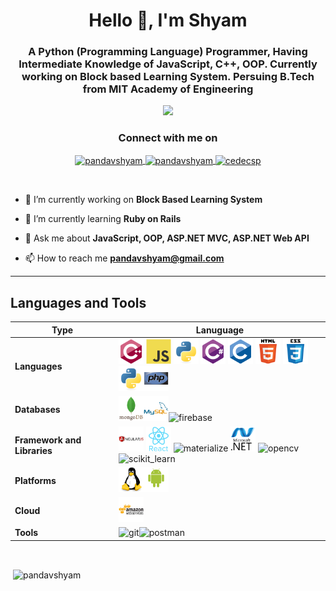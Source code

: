 <h1 align="center">Hello 👋, I'm Shyam</h1>

<h3 align="center">A Python (Programming Language) Programmer, Having Intermediate Knowledge of JavaScript, C++, OOP. Currently working on Block based Learning System. Persuing B.Tech from MIT Academy of Engineering</h3>

<p align='center'>
  <a href="#"><img src="https://badges.pufler.dev/visits/pandavshyam/pandavshyam"></a>
</p>

<h3 align="center">Connect with me on</h3>
<p align="center">
  <a href="https://www.linkedin.com/in/shyam-pandav" target="blank">
    <img align="center" src="https://cdn.jsdelivr.net/npm/simple-icons@3.0.1/icons/linkedin.svg"     alt="pandavshyam" height="30" width="40" />
  </a>
  <a href="https://www.codechef.com/users/pandavshyam" target="blank">
    <img align="center" src="https://cdn.jsdelivr.net/npm/simple-icons@3.1.0/icons/codechef.svg" alt="pandavshyam" height="30" width="40" />
  </a>
  <a href="https://www.hackerrank.com/cedecsp" target="blank">
    <img align="center" src="https://cdn.jsdelivr.net/npm/simple-icons@3.0.1/icons/hackerrank.svg" alt="cedecsp" height="30" width="40" />
  </a>
</p>

<br/>

- 🔭 I’m currently working on **Block Based Learning System**

- 🌱 I’m currently learning **Ruby on Rails**

- 💬 Ask me about **JavaScript, OOP, ASP.NET MVC, ASP.NET Web API**

- 📫 How to reach me **pandavshyam@gmail.com**

---

## Languages and Tools

**Type** | **Lanuguage**
--- | ---
**Languages** | <img src="https://raw.githubusercontent.com/devicons/devicon/master/icons/cplusplus/cplusplus-original.svg" alt="cplusplus" width="40" height="40"/> <img src="https://raw.githubusercontent.com/devicons/devicon/master/icons/javascript/javascript-original.svg" alt="javascript" width="40" height="40"/> <img src="https://raw.githubusercontent.com/devicons/devicon/master/icons/python/python-original.svg" alt="python" width="40" height="40"/> <img src="https://raw.githubusercontent.com/devicons/devicon/master/icons/csharp/csharp-original.svg" alt="csharp" width="40" height="40"/> <img src="https://raw.githubusercontent.com/devicons/devicon/master/icons/c/c-original.svg" alt="c" width="40" height="40"/> <img src="https://raw.githubusercontent.com/devicons/devicon/master/icons/html5/html5-original-wordmark.svg" alt="html5" width="40" height="40"/> <img src="https://raw.githubusercontent.com/devicons/devicon/master/icons/css3/css3-original-wordmark.svg" alt="css3" width="40" height="40"/><img src="https://raw.githubusercontent.com/devicons/devicon/master/icons/python/python-original.svg" alt="python" width="40" height="40"/><img src="https://raw.githubusercontent.com/devicons/devicon/master/icons/php/php-original.svg" alt="php" width="40" height="40"/>
**Databases** | <img src="https://raw.githubusercontent.com/devicons/devicon/master/icons/mongodb/mongodb-original-wordmark.svg" alt="mongodb" width="40" height="40"/><img src="https://raw.githubusercontent.com/devicons/devicon/master/icons/mysql/mysql-original-wordmark.svg" alt="mysql" width="40" height="40"/><img src="https://www.vectorlogo.zone/logos/firebase/firebase-icon.svg" alt="firebase" width="40" height="40"/>
**Framework and Libraries** | <img src="https://raw.githubusercontent.com/devicons/devicon/master/icons/angularjs/angularjs-original-wordmark.svg" alt="angularjs" width="40" height="40"/>  <img src="https://raw.githubusercontent.com/devicons/devicon/master/icons/react/react-original-wordmark.svg" alt="react" width="40" height="40"/>  <img src="https://raw.githubusercontent.com/prplx/svg-logos/5585531d45d294869c4eaab4d7cf2e9c167710a9/svg/materialize.svg" alt="materialize" width="40" height="40"/>  <img src="https://raw.githubusercontent.com/devicons/devicon/master/icons/dot-net/dot-net-original-wordmark.svg" alt="dotnet" width="40" height="40"/>  <img src="https://www.vectorlogo.zone/logos/opencv/opencv-icon.svg" alt="opencv" width="40" height="40"/><img src="https://upload.wikimedia.org/wikipedia/commons/0/05/Scikit_learn_logo_small.svg" alt="scikit_learn" width="40" height="40"/> 
**Platforms** | <img src="https://raw.githubusercontent.com/devicons/devicon/master/icons/linux/linux-original.svg" alt="linux" width="40" height="40"/><img src="https://raw.githubusercontent.com/devicons/devicon/master/icons/android/android-original-wordmark.svg" alt="android" width="40" height="40"/> 
**Cloud** | <img src="https://raw.githubusercontent.com/devicons/devicon/master/icons/amazonwebservices/amazonwebservices-original-wordmark.svg" alt="aws" width="40" height="40"/>
**Tools** | <img src="https://www.vectorlogo.zone/logos/git-scm/git-scm-icon.svg" alt="git" width="40" height="40"/><img src="https://www.vectorlogo.zone/logos/getpostman/getpostman-icon.svg" alt="postman" width="40" height="40"/>  


<br/>

&nbsp;<img align="center" src="https://github-readme-stats.vercel.app/api?username=pandavshyam&show_icons=true&locale=en&count_private=true" alt="pandavshyam" /></p>
